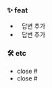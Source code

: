 <!--풀리퀘 스트 작성 -->
<!-- 네이밍 방법 [✨Feature] , [📝Docs], [♻️Refactor], [🐛Fix], [🎉Release],   [🏗️Build], [🛠️Project], [✅Test] [🎨Design] 넣고   -->

<!-- 제목  [✨Feature] n주차_해당 주차 주제_답변 
1 주차 : 자바/스프링/JPA 9/25
2 주차 : 자바/스프링/JPA 10/9
3 주차 : 데이터 베이스 10/16
4 주차 : 알고리즘 / 자료구조 10/23
5 주차 : 네트워크 10/30
6 주차 : 네트워크 11/06
7 주차 : 운영체제 11/13
8 주차 : 운영체제 11/20
-->

### ✨ feat
- ` ` 답변 추가
- ` ` 답변 추가

### 🛠️ etc
<!-- 진행 업무 사항 -->
- close #
- close #